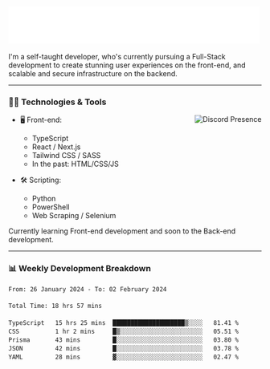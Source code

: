 <img src="assets/wave.svg" alt=":wave:" />

I'm a self-taught developer, who's currently pursuing a Full-Stack development to create stunning user experiences on the front-end, and scalable and secure infrastructure on the backend.

---

### 🧑‍💻 Technologies & Tools

<a href="https://discord.com/users/414304208649453568" target="_blank" rel="nofollow">
   <img src="https://lanyard-profile-readme.vercel.app/api/414304208649453568?idleMessage=Probably%20doing%20something%20else..." alt="Discord Presence" align="right">
</a>

- 🖥️ Front-end:

  - TypeScript
  - React / Next.js
  - Tailwind CSS / SASS
  - In the past: HTML/CSS/JS

- 🛠 Scripting:

  - Python
  - PowerShell
  - Web Scraping / Selenium

Currently learning Front-end development and soon to the Back-end development.

---

### 📊 Weekly Development Breakdown

<!-- ![ccrsxx's GitHub Stats](https://github-readme-stats.vercel.app/api?username=ccrsxx&count_private=true&theme=tokyonight) -->
<!-- ![ccrsxx's Top Langs](https://github-readme-stats.vercel.app/api/top-langs/?username=ccrsxx&hide=lua,java,html&theme=tokyonight) -->

<!--START_SECTION:waka-->

```txt
From: 26 January 2024 - To: 02 February 2024

Total Time: 18 hrs 57 mins

TypeScript   15 hrs 25 mins  ████████████████████▒░░░░   81.41 %
CSS          1 hr 2 mins     █▒░░░░░░░░░░░░░░░░░░░░░░░   05.51 %
Prisma       43 mins         █░░░░░░░░░░░░░░░░░░░░░░░░   03.80 %
JSON         42 mins         █░░░░░░░░░░░░░░░░░░░░░░░░   03.78 %
YAML         28 mins         ▓░░░░░░░░░░░░░░░░░░░░░░░░   02.47 %
```

<!--END_SECTION:waka-->
